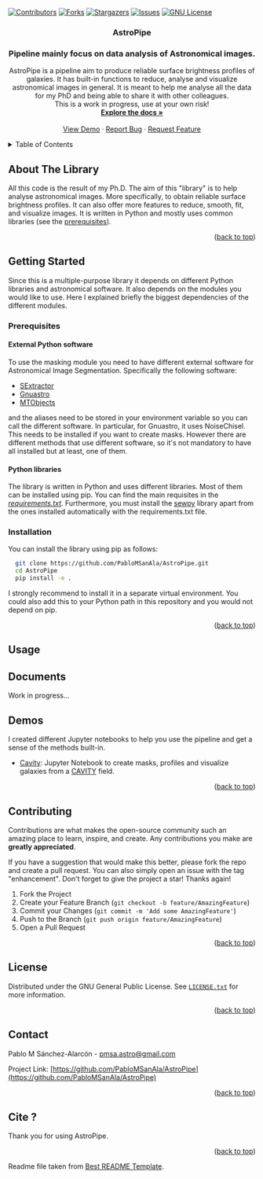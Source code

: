 <div id="top"></div>

[![Contributors][contributors-shield]][contributors-url]
[![Forks][forks-shield]][forks-url]
[![Stargazers][stars-shield]][stars-url]
[![Issues][issues-shield]][issues-url]
[![GNU License][license-shield]][license-url]

<!-- [![LinkedIn][linkedin-shield]][linkedin-url]
PROJECT LOGO
<br />
<div align="center">
  <a href="https://github.com/PabloMSanAla/fabada">
    <img src="fabada-logo.svg" alt="Logo" width="80" height="80">
  </a> -->

<h3 align="center">AstroPipe</h3>
<h3 align="center">Pipeline mainly focus on data analysis of Astronomical images.</h3>

  <p align="center">
    AstroPipe is a pipeline aim to produce reliable surface brightness profiles of galaxies. It has built-in functions to reduce, analyse and visualize astronomical images in general. It is meant to help me analyse all the data for my PhD and being able to share it with other colleagues. 
    <br />
    This is a work in progress, use at your own risk!
    <br />
    <a href="https://github.com/PabloMSanAla/AstroPipe#documents"><strong>Explore the docs »</strong></a>
    <br />
    <br />
    <a href="https://github.com/PabloMSanAla/AstroPipe#demos">View Demo</a>
    ·
    <a href="https://github.com/PabloMSanAla/AstroPipe/issues">Report Bug</a>
    ·
    <a href="https://github.com/PabloMSanAla/AstroPipe/issues">Request Feature</a>
  </p>
</div>

<!-- TABLE OF CONTENTS -->
<details>
  <summary>Table of Contents</summary>
  <ol>
    <li>
      <a href="#about-the-project">About The Library</a>
    </li>
    <li>
      <a href="#getting-started">Getting Started</a>
      <ul>
        <li><a href="#prerequisites">Prerequisites</a></li>
        <li><a href="#installation">Installation</a></li>
      </ul>
    </li>
    <li><a href="#usage">Usage</a></li>
    <li><a href="#results">Results</a></li>
    <li><a href="#contributing">Contributing</a></li>
    <li><a href="#license">License</a></li>
    <li><a href="#contact">Contact</a></li>
    <li><a href="#cite">Cite</a></li>
    <!-- <li><a href="#acknowledgments">Acknowledgments</a></li> -->
  </ol>
</details>

<!-- ABOUT THE PROJECT -->

## About The Library

<!-- [![Product Name Screen Shot][product-screenshot]](https://example.com) -->

All this code is the result of my Ph.D. The aim of this "library" is to help analyse astronomical images. More specifically, to obtain reliable surface brightness profiles. It can also offer more features to reduce, smooth, fit, and visualize images. It is written in Python and mostly uses common libraries (see the [prerequisites](https://github.com/PabloMSanAla/AstroPipe#prerequisites)). 

<p align="right">(<a href="#top">back to top</a>)</p>

<!-- GETTING STARTED -->

## Getting Started

Since this is a multiple-purpose library it depends on different Python libraries and astronomical software. It also depends on the modules you would like to use. Here I explained briefly the biggest dependencies of the different modules. 


### Prerequisites
####  External Python software
To use the masking module you need to have different external software for Astronomical Image Segmentation. Specifically the following software:

- [SExtractor](https://www.astromatic.net/software/sextractor/)
- [Gnuastro](https://www.gnu.org/software/gnuastro/)
- [MTObjects](https://github.com/CarolineHaigh/mtobjects)

and the aliases need to be stored in your environment variable so you can call the different software. In particular, for Gnuastro, it uses NoiseChisel. This needs to be installed if you want to create masks. However there are different methods that use different software, so it's not mandatory to have all installed but at least, one of them. 

#### Python libraries
The library is written in Python and uses different libraries. Most of them can be installed using pip. You can find the main requisites in the [*requirements.txt*](https://github.com/PabloMSanAla/AstroPipe/blob/main/requirements.txt). Furthermore, you must install the [sewpy](https://github.com/megalut/sewpy) library apart from the ones installed automatically with the requirements.txt file.


### Installation

You can install the library using pip as follows:

```sh
  git clone https://github.com/PabloMSanAla/AstroPipe.git
  cd AstroPipe
  pip install -e .
```


I strongly recommend to install it in a separate virtual environment. You could also add this to your Python path in this repository and you would not depend on pip. 

<p align="right">(<a href="#top">back to top</a>)</p>

<!-- USAGE EXAMPLES -->

## Usage

## Documents

Work in progress...


<!-- Results Paper -->

## Demos

I created different Jupyter notebooks to help you use the pipeline and get a sense of the methods built-in.

- [Cavity](https://github.com/PabloMSanAla/AstroPipe/blob/main/demos/cavity.ipynb): Jupyter Notebook to create masks, profiles and visualize galaxies from a [CAVITY](https://www.ugr.es/~isa/) field.
  

<p align="right">(<a href="#top">back to top</a>)</p>

<!-- CONTRIBUTING -->

## Contributing

Contributions are what makes the open-source community such an amazing place to learn, inspire, and create. Any contributions you make are **greatly appreciated**.

If you have a suggestion that would make this better, please fork the repo and create a pull request. You can also simply open an issue with the tag "enhancement".
Don't forget to give the project a star! Thanks again!

1. Fork the Project
2. Create your Feature Branch (`git checkout -b feature/AmazingFeature`)
3. Commit your Changes (`git commit -m 'Add some AmazingFeature'`)
4. Push to the Branch (`git push origin feature/AmazingFeature`)
5. Open a Pull Request

<p align="right">(<a href="#top">back to top</a>)</p>

<!-- LICENSE -->

## License

Distributed under the GNU General Public License. See [`LICENSE.txt`](https://github.com/PabloMSanAla/AstroPipe/blob/master/LICENSE) for more information.

<p align="right">(<a href="#top">back to top</a>)</p>

<!-- CONTACT -->

## Contact

Pablo M Sánchez-Alarcón - pmsa.astro@gmail.com

Project Link: [https://github.com/PabloMSanAla/AstroPipe](https://github.com/PabloMSanAla/AstroPipe)

<p align="right">(<a href="#top">back to top</a>)</p>

<!-- CITE -->

## Cite ?

Thank you for using AstroPipe.


<p align="right">(<a href="#top">back to top</a>)</p>

Readme file taken from [Best README Template](https://github.com/othneildrew/Best-README-Template).

<!-- ACKNOWLEDGMENTS
## Acknowledgments

* []()
* []()
* []()

<p align="right">(<a href="#top">back to top</a>)</p> -->

<!-- MARKDOWN LINKS & IMAGES -->
<!-- https://www.markdownguide.org/basic-syntax/#reference-style-links -->

[contributors-shield]: https://img.shields.io/github/contributors/PabloMSanAla/fabada.svg?style=plastic&logo=appveyor
[contributors-url]: https://github.com/PabloMSanAla/AstroPipe/graphs/contributors
[forks-shield]: https://img.shields.io/github/forks/PabloMSanAla/AstroPipe.svg?style=plastic&logo=appveyor
[forks-url]: https://github.com/PabloMSanAla/AstroPipe/network/members
[stars-shield]: https://img.shields.io/github/stars/PabloMSanAla/AstroPipe.svg?style=plastic&logo=appveyor
[stars-url]: https://github.com/PabloMSanAla/AstroPipe/stargazers
[issues-shield]: https://img.shields.io/github/issues/PabloMSanAla/AstroPipe.svg?style=plastic&logo=appveyor
[issues-url]: https://github.com/PabloMSanAla/AstroPipe/issues
[license-shield]: https://img.shields.io/github/license/PabloMSanAla/AstroPipe.svg?style=plastic&logo=appveyor
[license-url]: https://github.com/PabloMSanAla/AstroPipe/blob/master/LICENSE
[linkedin-shield]: https://img.shields.io/badge/-LinkedIn-black.svg?style=plastic&logo=linkedin&colorB=555
[linkedin-url]: https://linkedin.com/in/linkedin_username
[image_results]: src/images/bubble_fabada_24.63dB.jpg
[spectra_results]: src/images/arp256_fabada_28.22dB.jpg
[astronomy_results]: src/images/SDSS_example.jpg
